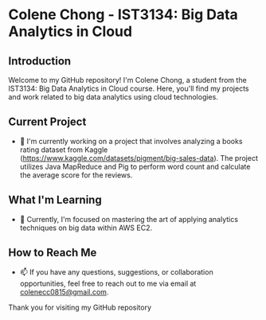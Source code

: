 # Colene Chong - IST3134: Big Data Analytics in Cloud

## Introduction

Welcome to my GitHub repository! I'm Colene Chong, a student from the IST3134: Big Data Analytics in Cloud course. Here, you'll find my projects and work related to big data analytics using cloud technologies.

## Current Project

- 🔭 I'm currently working on a project that involves analyzing a books rating dataset from Kaggle (https://www.kaggle.com/datasets/pigment/big-sales-data). The project utilizes Java MapReduce and Pig to perform word count and calculate the average score for the reviews.

## What I'm Learning

- 🌱 Currently, I'm focused on mastering the art of applying analytics techniques on big data within AWS EC2. 

## How to Reach Me

- 📫 If you have any questions, suggestions, or collaboration opportunities, feel free to reach out to me via email at colenecc0815@gmail.com.

Thank you for visiting my GitHub repository
